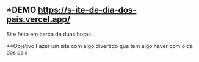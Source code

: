 *DEMO
https://s-ite-de-dia-dos-pais.vercel.app/
------------------------------------------------------------------------------------------------------------------------------------------------------------------------
Site feito em cerca de duas horas. 

**Objetivo
Fazer um site com algo divertido que tem algo haver com o da dos pais
